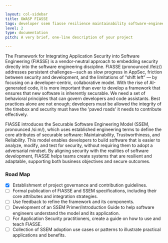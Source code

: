 ```yaml
---

layout: col-sidebar
title: OWASP FIASSE
tags: developer ssem fiasse resilience maintainability software-engineering trustworthiness reliability
level: 2
type: documentation
pitch: A very brief, one-line description of your project

---
```


The Framework for Integrating Application Security into Software Engineering (FIASSE) is a vendor-neutral approach to embedding security directly into the software engineering discipline. FIASSE (pronounced /feiz/) addresses persistent challenges—such as slow progress in AppSec, friction between security and development, and the limitations of “shift left” — by focusing on a developer-centric, collaborative model. With the rise of AI-generated code, it is more important than ever to develop a framework that ensures that new software is inherently securable. We need a set of behavioral principles that can govern developers and code assistants. Best practices alone are not enough; developers must be allowed the integrity of the timebox and security must have the 'paved roads' it needs to contribute effectively.

FIASSE introduces the Securable Software Engineering Model (SSEM, pronounced /si:m/), which uses established engineering terms to define the core attributes of securable software: Maintainability, Trustworthiness, and Reliability. This model enables developers to build software that is easier to analyze, modify, and test for security, without requiring them to adopt a adversarial mindset. By aligning security with the realities of software development, FIASSE helps teams create systems that are resilient and adaptable, supporting both business objectives and secure outcomes.

### Road Map

- [x] Establishment of project governance and contribution guidelines.
- [ ] Formal publication of FIASSE and SSEM specifications, including their core attributes and integration strategies.
- [ ] Use feedback to refine the framework and its components.
- [ ] Development of an SSEM Primer/Introduction Guide to help software engineers understand the model and its application.
- [ ] For Application Security practitioners, create a guide on how to use and teach FIASSE.
- [ ] Collection of SSEM adoption use cases or patterns to illustrate practical applications and benefits.
